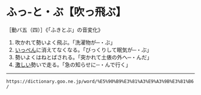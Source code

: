 # ふっ‐と・ぶ【吹っ飛ぶ】

［動バ五（四）］《「ふきとぶ」の音変化》
1. 吹かれて勢いよく飛ぶ。「洗濯物が─・ぶ」
2. [いっぺん](いっぺん（一遍）)に消えてなくなる。「びっくりして眠気が─・ぶ」
3. 勢いよくはねとばされる。「突かれて土俵の外へ─・んだ」
4. [激しい](はげしい（激しい／烈しい／劇しい）)勢いで走る。「急の知らせに─・んで行く」

---
`https://dictionary.goo.ne.jp/word/%E5%90%B9%E3%81%A3%E9%A3%9B%E3%81%B6/`